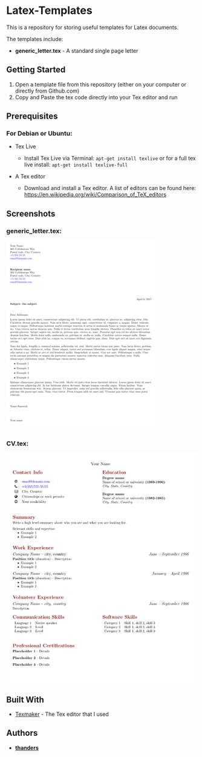 # Latex-Templates

This is a repository for storing useful templates for Latex documents.

The templates include:
* **generic_letter.tex** - A standard single page letter

## Getting Started
1. Open a template file from this repository (either on your computer or directly from Github.com)
2. Copy and Paste the tex code directly into your Tex editor and run

## Prerequisites
### For Debian or Ubuntu:
* Tex Live
  * Install Tex Live via Terminal: `apt-get install texlive` or for a full tex live install: `apt-get install texlive-full`

* A Tex editor
  * Download and install a Tex editor. A list of editors can be found here: https://en.wikipedia.org/wiki/Comparison_of_TeX_editors

## Screenshots
### generic_letter.tex:
![Generic_letter.tex](/images/screenshot_GL.png)
### CV.tex:
![CV.tex](/images/screenshot_CV.png)

## Built With

* [Texmaker](http://www.xm1math.net/texmaker/) - The Tex editor that I used

## Authors

* **[thanders](https://github.com/thanders)**
